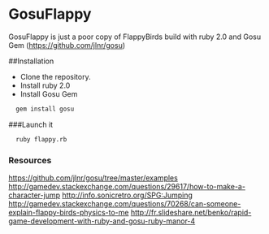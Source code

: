 GosuFlappy
==========

GosuFlappy is just a poor copy of FlappyBirds build with ruby 2.0 and Gosu Gem (https://github.com/jlnr/gosu)

##Installation

  - Clone the repository.
  - Install ruby 2.0
  - Install Gosu Gem
```sh
  gem install gosu
```
###Launch it
```sh
  ruby flappy.rb
```
### Resources
https://github.com/jlnr/gosu/tree/master/examples
http://gamedev.stackexchange.com/questions/29617/how-to-make-a-character-jump
http://info.sonicretro.org/SPG:Jumping
http://gamedev.stackexchange.com/questions/70268/can-someone-explain-flappy-birds-physics-to-me
http://fr.slideshare.net/benko/rapid-game-development-with-ruby-and-gosu-ruby-manor-4
